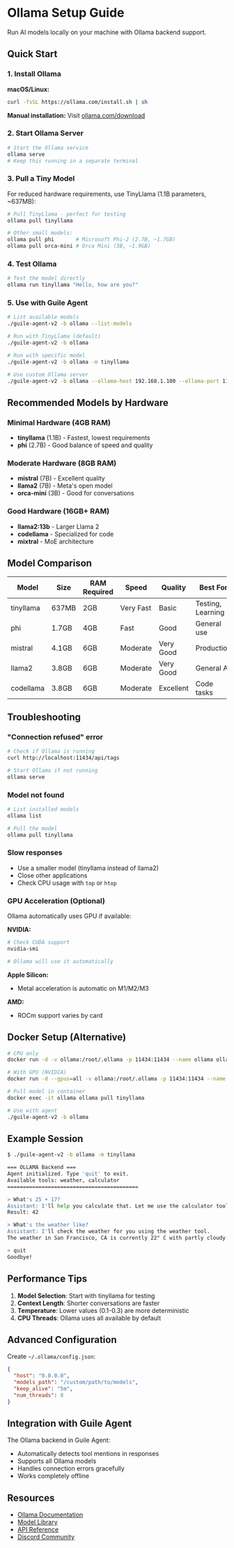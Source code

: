 # Ollama Setup Guide

Run AI models locally on your machine with Ollama backend support.

## Quick Start

### 1. Install Ollama

**macOS/Linux:**
```bash
curl -fsSL https://ollama.com/install.sh | sh
```

**Manual installation:**
Visit [ollama.com/download](https://ollama.com/download)

### 2. Start Ollama Server

```bash
# Start the Ollama service
ollama serve
# Keep this running in a separate terminal
```

### 3. Pull a Tiny Model

For reduced hardware requirements, use TinyLlama (1.1B parameters, ~637MB):

```bash
# Pull TinyLlama - perfect for testing
ollama pull tinyllama

# Other small models:
ollama pull phi       # Microsoft Phi-2 (2.7B, ~1.7GB)
ollama pull orca-mini # Orca Mini (3B, ~1.9GB)
```

### 4. Test Ollama

```bash
# Test the model directly
ollama run tinyllama "Hello, how are you?"
```

### 5. Use with Guile Agent

```bash
# List available models
./guile-agent-v2 -b ollama --list-models

# Run with TinyLlama (default)
./guile-agent-v2 -b ollama

# Run with specific model
./guile-agent-v2 -b ollama -m tinyllama

# Use custom Ollama server
./guile-agent-v2 -b ollama --ollama-host 192.168.1.100 --ollama-port 11434
```

## Recommended Models by Hardware

### Minimal Hardware (4GB RAM)
- **tinyllama** (1.1B) - Fastest, lowest requirements
- **phi** (2.7B) - Good balance of speed and quality

### Moderate Hardware (8GB RAM)
- **mistral** (7B) - Excellent quality
- **llama2** (7B) - Meta's open model
- **orca-mini** (3B) - Good for conversations

### Good Hardware (16GB+ RAM)
- **llama2:13b** - Larger Llama 2
- **codellama** - Specialized for code
- **mixtral** - MoE architecture

## Model Comparison

| Model | Size | RAM Required | Speed | Quality | Best For |
|-------|------|--------------|-------|---------|----------|
| tinyllama | 637MB | 2GB | Very Fast | Basic | Testing, Learning |
| phi | 1.7GB | 4GB | Fast | Good | General use |
| mistral | 4.1GB | 6GB | Moderate | Very Good | Production |
| llama2 | 3.8GB | 6GB | Moderate | Very Good | General AI |
| codellama | 3.8GB | 6GB | Moderate | Excellent | Code tasks |

## Troubleshooting

### "Connection refused" error
```bash
# Check if Ollama is running
curl http://localhost:11434/api/tags

# Start Ollama if not running
ollama serve
```

### Model not found
```bash
# List installed models
ollama list

# Pull the model
ollama pull tinyllama
```

### Slow responses
- Use a smaller model (tinyllama instead of llama2)
- Close other applications
- Check CPU usage with `top` or `htop`

### GPU Acceleration (Optional)

Ollama automatically uses GPU if available:

**NVIDIA:**
```bash
# Check CUDA support
nvidia-smi

# Ollama will use it automatically
```

**Apple Silicon:**
- Metal acceleration is automatic on M1/M2/M3

**AMD:**
- ROCm support varies by card

## Docker Setup (Alternative)

```bash
# CPU only
docker run -d -v ollama:/root/.ollama -p 11434:11434 --name ollama ollama/ollama

# With GPU (NVIDIA)
docker run -d --gpus=all -v ollama:/root/.ollama -p 11434:11434 --name ollama ollama/ollama

# Pull model in container
docker exec -it ollama ollama pull tinyllama

# Use with agent
./guile-agent-v2 -b ollama
```

## Example Session

```bash
$ ./guile-agent-v2 -b ollama -m tinyllama

=== OLLAMA Backend ===
Agent initialized. Type 'quit' to exit.
Available tools: weather, calculator
==========================================

> What's 25 + 17?
Assistant: I'll help you calculate that. Let me use the calculator tool.
Result: 42

> What's the weather like?
Assistant: I'll check the weather for you using the weather tool.
The weather in San Francisco, CA is currently 22° C with partly cloudy skies.

> quit
Goodbye!
```

## Performance Tips

1. **Model Selection**: Start with tinyllama for testing
2. **Context Length**: Shorter conversations are faster
3. **Temperature**: Lower values (0.1-0.3) are more deterministic
4. **CPU Threads**: Ollama uses all available by default

## Advanced Configuration

Create `~/.ollama/config.json`:
```json
{
  "host": "0.0.0.0",
  "models_path": "/custom/path/to/models",
  "keep_alive": "5m",
  "num_threads": 8
}
```

## Integration with Guile Agent

The Ollama backend in Guile Agent:
- Automatically detects tool mentions in responses
- Supports all Ollama models
- Handles connection errors gracefully
- Works completely offline

## Resources

- [Ollama Documentation](https://github.com/ollama/ollama)
- [Model Library](https://ollama.com/library)
- [API Reference](https://github.com/ollama/ollama/blob/main/docs/api.md)
- [Discord Community](https://discord.gg/ollama)